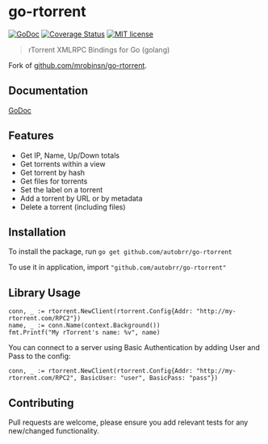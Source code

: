# go-rtorrent
[![GoDoc](https://godoc.org/github.com/mrobinsn/go-rtorrent/rtorrent?status.svg)](https://godoc.org/github.com/mrobinsn/go-rtorrent/rtorrent)
[![Coverage Status](https://coveralls.io/repos/github/mrobinsn/go-rtorrent/badge.svg?branch=master)](https://coveralls.io/github/mrobinsn/go-rtorrent?branch=master)
[![MIT license](http://img.shields.io/badge/license-MIT-brightgreen.svg)](http://opensource.org/licenses/MIT)

> rTorrent XMLRPC Bindings for Go (golang)

Fork of [github.com/mrobinsn/go-rtorrent](github.com/mrobinsn/go-rtorrent).

## Documentation
[GoDoc](https://godoc.org/github.com/mrobinsn/go-rtorrent/rtorrent)

## Features
- Get IP, Name, Up/Down totals
- Get torrents within a view
- Get torrent by hash
- Get files for torrents
- Set the label on a torrent
- Add a torrent by URL or by metadata
- Delete a torrent (including files)

## Installation
To install the package, run `go get github.com/autobrr/go-rtorrent`

To use it in application, import `"github.com/autobrr/go-rtorrent"`

## Library Usage

```
conn, _ := rtorrent.NewClient(rtorrent.Config{Addr: "http://my-rtorrent.com/RPC2"})
name, _ := conn.Name(context.Background())
fmt.Printf("My rTorrent's name: %v", name)
```

You can connect to a server using Basic Authentication by adding User and Pass to the config:
```
conn, _ := rtorrent.NewClient(rtorrent.Config{Addr: "http://my-rtorrent.com/RPC2", BasicUser: "user", BasicPass: "pass"})
```

## Contributing

Pull requests are welcome, please ensure you add relevant tests for any new/changed functionality.
